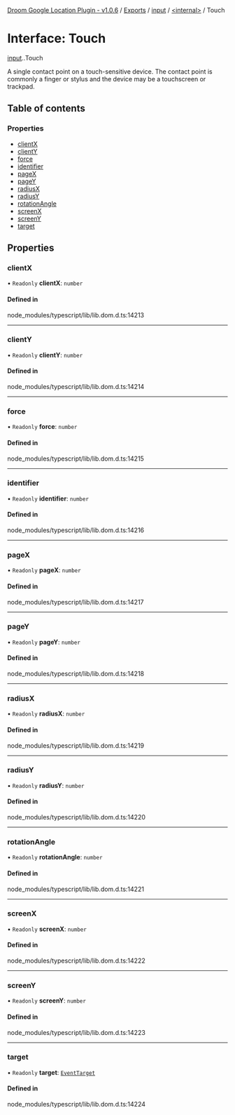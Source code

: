 [Droom Google Location Plugin - v1.0.6](../README.md) / [Exports](../modules.md) / [input](../modules/input.md) / [<internal\>](../modules/input._internal_.md) / Touch

# Interface: Touch

[input](../modules/input.md).[<internal>](../modules/input._internal_.md).Touch

A single contact point on a touch-sensitive device. The contact point is commonly a finger or stylus and the device may be a touchscreen or trackpad.

## Table of contents

### Properties

- [clientX](input._internal_.Touch.md#clientx)
- [clientY](input._internal_.Touch.md#clienty)
- [force](input._internal_.Touch.md#force)
- [identifier](input._internal_.Touch.md#identifier)
- [pageX](input._internal_.Touch.md#pagex)
- [pageY](input._internal_.Touch.md#pagey)
- [radiusX](input._internal_.Touch.md#radiusx)
- [radiusY](input._internal_.Touch.md#radiusy)
- [rotationAngle](input._internal_.Touch.md#rotationangle)
- [screenX](input._internal_.Touch.md#screenx)
- [screenY](input._internal_.Touch.md#screeny)
- [target](input._internal_.Touch.md#target)

## Properties

### clientX

• `Readonly` **clientX**: `number`

#### Defined in

node_modules/typescript/lib/lib.dom.d.ts:14213

___

### clientY

• `Readonly` **clientY**: `number`

#### Defined in

node_modules/typescript/lib/lib.dom.d.ts:14214

___

### force

• `Readonly` **force**: `number`

#### Defined in

node_modules/typescript/lib/lib.dom.d.ts:14215

___

### identifier

• `Readonly` **identifier**: `number`

#### Defined in

node_modules/typescript/lib/lib.dom.d.ts:14216

___

### pageX

• `Readonly` **pageX**: `number`

#### Defined in

node_modules/typescript/lib/lib.dom.d.ts:14217

___

### pageY

• `Readonly` **pageY**: `number`

#### Defined in

node_modules/typescript/lib/lib.dom.d.ts:14218

___

### radiusX

• `Readonly` **radiusX**: `number`

#### Defined in

node_modules/typescript/lib/lib.dom.d.ts:14219

___

### radiusY

• `Readonly` **radiusY**: `number`

#### Defined in

node_modules/typescript/lib/lib.dom.d.ts:14220

___

### rotationAngle

• `Readonly` **rotationAngle**: `number`

#### Defined in

node_modules/typescript/lib/lib.dom.d.ts:14221

___

### screenX

• `Readonly` **screenX**: `number`

#### Defined in

node_modules/typescript/lib/lib.dom.d.ts:14222

___

### screenY

• `Readonly` **screenY**: `number`

#### Defined in

node_modules/typescript/lib/lib.dom.d.ts:14223

___

### target

• `Readonly` **target**: [`EventTarget`](../modules/input._internal_.md#eventtarget)

#### Defined in

node_modules/typescript/lib/lib.dom.d.ts:14224
